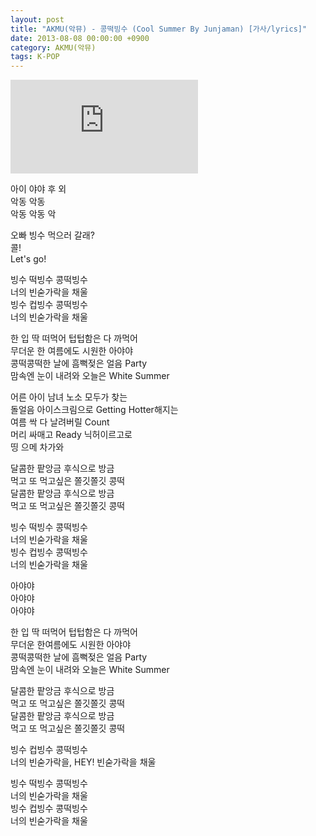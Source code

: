 ```yaml
---
layout: post
title: "AKMU(악뮤) - 콩떡빙수 (Cool Summer By Junjaman) [가사/lyrics]"
date: 2013-08-08 00:00:00 +0900
category: AKMU(악뮤)
tags: K-POP
---
```


<div class="youtube-iframe-container iframe-16-to-9">
    <iframe src="https://www.youtube.com/embed/v3afF2VIa4s" title="AKMU(악뮤) - 콩떡빙수 (Cool Summer By Junjaman)" frameborder="0" allow="accelerometer; autoplay; clipboard-write; encrypted-media; gyroscope; picture-in-picture; web-share" allowfullscreen></iframe>
</div>

아이 야야 후 외  
악동 악동   
악동 악동 악

오빠 빙수 먹으러 갈래?  
콜!  
Let's go!

빙수 떡빙수 콩떡빙수  
너의 빈숟가락을 채울  
빙수 컵빙수 콩떡빙수  
너의 빈숟가락을 채울

한 입 딱 떠먹어 텁텁함은 다 까먹어  
무더운 한 여름에도 시원한 아야야  
콩떡콩떡한 날에 흠뻑젖은 얼음 Party  
맘속엔 눈이 내려와 오늘은 White Summer

어른 아이 남녀 노소 모두가 찾는  
돌얼음 아이스크림으로 Getting Hotter해지는  
여름 싹 다 날려버릴 Count  
머리 싸매고 Ready 닉허이르고로   
띵 으메 차가와

달콤한 팥앙금 후식으로 방금   
먹고 또 먹고싶은 쫄깃쫄깃 콩떡  
달콤한 팥앙금 후식으로 방금   
먹고 또 먹고싶은 쫄깃쫄깃 콩떡

빙수 떡빙수 콩떡빙수  
너의 빈숟가락을 채울  
빙수 컵빙수 콩떡빙수  
너의 빈숟가락을 채울

아야야  
아야야  
아야야

한 입 딱 떠먹어 텁텁함은 다 까먹어  
무더운 한여름에도 시원한 아야야  
콩떡콩떡한 날에 흠뻑젖은 얼음 Party  
맘속엔 눈이 내려와 오늘은 White Summer

달콤한 팥앙금 후식으로 방금   
먹고 또 먹고싶은 쫄깃쫄깃 콩떡  
달콤한 팥앙금 후식으로 방금   
먹고 또 먹고싶은 쫄깃쫄깃 콩떡

빙수 컵빙수 콩떡빙수  
너의 빈숟가락을, HEY! 빈숟가락을 채울

빙수 떡빙수 콩떡빙수  
너의 빈숟가락을 채울  
빙수 컵빙수 콩떡빙수  
너의 빈숟가락을 채울
